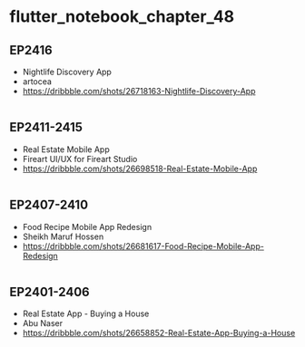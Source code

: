 # flutter_notebook_chapter_48

## EP2416

- Nightlife Discovery App
- artocea
- https://dribbble.com/shots/26718163-Nightlife-Discovery-App

<img src="https://cdn.dribbble.com/userupload/45529431/file/f32bd58ad27082264c0d8738769ef77e.png?resize=2048x1536&vertical=center" alt="">


## EP2411-2415

- Real Estate Mobile App
- Fireart UI/UX for Fireart Studio
- https://dribbble.com/shots/26698518-Real-Estate-Mobile-App

<img src="https://cdn.dribbble.com/userupload/45467303/file/2bc9ef332354425c679191deb1922632.jpg?resize=1905x1429&vertical=center" alt="">


## EP2407-2410

- Food Recipe Mobile App Redesign
- Sheikh Maruf Hossen
- https://dribbble.com/shots/26681617-Food-Recipe-Mobile-App-Redesign

<img src="https://cdn.dribbble.com/userupload/45413513/file/21b50ede5a2e14e1f638ecc9665e0361.png?resize=2048x1536&vertical=center" alt="">


## EP2401-2406

- Real Estate App - Buying a House
- Abu Naser
- https://dribbble.com/shots/26658852-Real-Estate-App-Buying-a-House

<img src="https://cdn.dribbble.com/userupload/45339155/file/10ec812dc497456f643faca85c44be78.jpg?resize=1905x1429&vertical=center" alt="">

